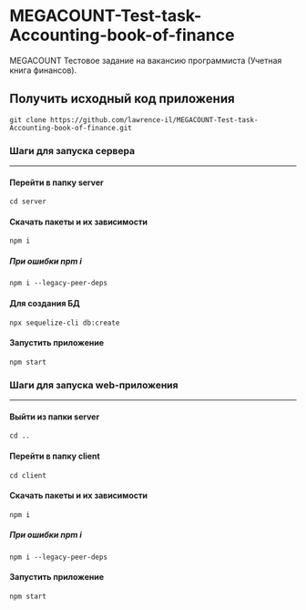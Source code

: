 # MEGACOUNT-Test-task-Accounting-book-of-finance
MEGACOUNT Тестовое задание на вакансию программиста (Учетная книга финансов).

## Получить исходный код приложения
`git clone https://github.com/lawrence-il/MEGACOUNT-Test-task-Accounting-book-of-finance.git`

### Шаги для запуска сервера
---
#### Перейти в папку server
`cd server`
#### Скачать пакеты и их зависимости
`npm i`
##### При ошибки npm i
`npm i --legacy-peer-deps`
#### Для создания БД
`npx sequelize-cli db:create`
#### Запустить приложение
`npm start`

### Шаги для запуска web-приложения
---
#### Выйти из папки server
`cd ..`
#### Перейти в папку client
`cd client`
#### Скачать пакеты и их зависимости
`npm i`
##### При ошибки npm i
`npm i --legacy-peer-deps`
#### Запустить приложение
`npm start`
